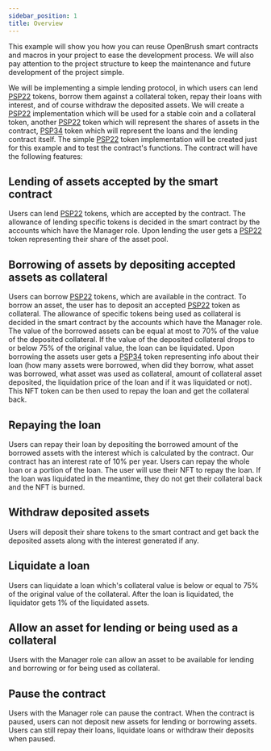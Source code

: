 ```yaml
---
sidebar_position: 1
title: Overview
---
```


This example will show you how you can reuse OpenBrush smart contracts and macros in your 
project to ease the development process. We will also pay attention to the project 
structure to keep the maintenance and future development of the project simple.

We will be implementing a simple lending protocol, in which users can lend 
[PSP22](/docs/OpenBrush/smart-contracts/PSP22) tokens, borrow them against a collateral token, 
repay their loans with interest, and of course withdraw the deposited assets. 
We will create a [PSP22](/docs/OpenBrush/smart-contracts/PSP22) implementation which will be used 
for a stable coin and a collateral token, another [PSP22](/docs/OpenBrush/smart-contracts/PSP22) 
token which will represent the shares of assets in the contract, 
[PSP34](/docs/OpenBrush/smart-contracts/PSP34) token which will represent the loans and the 
lending contract itself. The simple [PSP22](/docs/OpenBrush/smart-contracts/PSP22) token 
implementation will be created just for this example and to test the contract's functions. 
The contract will have the following features:

## Lending of assets accepted by the smart contract

Users can lend [PSP22](/docs/OpenBrush/smart-contracts/PSP22) tokens, which are accepted by the 
contract. The allowance of lending specific tokens is decided in the smart contract 
by the accounts which have the Manager role. Upon lending the user gets a 
[PSP22](/docs/OpenBrush/smart-contracts/PSP22) token representing their share of the asset pool.

## Borrowing of assets by depositing accepted assets as collateral

Users can borrow [PSP22](/docs/OpenBrush/smart-contracts/PSP22) tokens, which are available in 
the contract. To borrow an asset, the user has to deposit an accepted 
[PSP22](/docs/OpenBrush/smart-contracts/PSP22) token as collateral. The allowance of specific 
tokens being used as collateral is decided in the smart contract by the accounts 
which have the Manager role. The value of the borrowed assets can be equal at most 
to 70% of the value of the deposited collateral. If the value of the deposited 
collateral drops to or below 75% of the original value, the loan can be liquidated. 
Upon borrowing the assets user gets a [PSP34](/docs/OpenBrush/smart-contracts/PSP34) token 
representing info about their loan (how many assets were borrowed, when did they 
borrow, what asset was borrowed, what asset was used as collateral, amount of 
collateral asset deposited, the liquidation price of the loan and if it was liquidated 
or not). This NFT token can be then used to repay the loan and get the collateral back.

## Repaying the loan

Users can repay their loan by depositing the borrowed amount of the borrowed assets 
with the interest which is calculated by the contract. Our contract has an interest 
rate of 10% per year. Users can repay the whole loan or a portion of the loan. The 
user will use their NFT to repay the loan. If the loan was liquidated in the meantime, 
they do not get their collateral back and the NFT is burned.

## Withdraw deposited assets

Users will deposit their share tokens to the smart contract and get back the deposited 
assets along with the interest generated if any.

## Liquidate a loan

Users can liquidate a loan which's collateral value is below or equal to 75% of the 
original value of the collateral. After the loan is liquidated, the liquidator 
gets 1% of the liquidated assets. 

## Allow an asset for lending or being used as a collateral

Users with the Manager role can allow an asset to be available for lending and 
borrowing or for being used as collateral.

## Pause the contract

Users with the Manager role can pause the contract. When the contract is paused, 
users can not deposit new assets for lending or borrowing assets. Users can still 
repay their loans, liquidate loans or withdraw their deposits when paused.